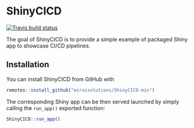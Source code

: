 
# ShinyCICD

<!-- badges: start -->
[![Travis build status](https://travis-ci.com/helen-food/ShinyCICD-min.svg?branch=master)](https://travis-ci.com/helen-food/ShinyCICD-min)
<!-- badges: end -->

The goal of ShinyCICD is to provide a simple example of packaged Shiny app to showcase CI/CD pipelines.

## Installation

You can install ShinyCICD from GitHub with

``` r
remotes::install_github("miraisolutions/ShinyCICD-min")
```

The corresponding Shiny app can be then served launched by simply calling the `run_app()` exported function:

``` r
ShinyCICD::run_app()
```
